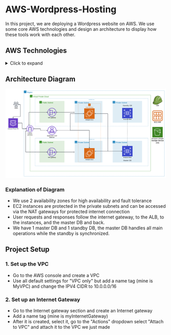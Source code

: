 # AWS-Wordpress-Hosting

In this project, we are deploying a Wordpress website on AWS. We use some core AWS technologies and design an architecture to display how these tools work with each other.

## AWS Technologies
<details>
  <summary>Click to expand</summary>

##
  
  - VPC 
  - EC2 
  - RDS Database
  - Internet Gateway
  - Amazon Route 53
  - NAT Gateway
  - Application Load Balancer
  - Auto Scaling Group
  - S3 Bucket
  - IAM

</details>

## Architecture Diagram

![Architecture](./Architecture_Diagram.png)

### Explanation of Diagram
- We use 2 availability zones for high availability and fault tolerance
- EC2 instances are protected in the private subnets and can be accessed via the NAT gateways for protected internet connection
- User requests and responses follow the internet gateway, to the ALB, to the instances, and the master DB and back.
- We have 1 master DB and 1 standby DB, the master DB handles all main operations while the standby is synchronized.

## Project Setup
### 1. Set up the VPC
  - Go to the AWS console and create a VPC
  - Use all default settings for "VPC only" but add a name tag (mine is MyVPC) and change the IPV4 CIDR to 10.0.0.0/16
### 2. Set up an Internet Gateway
  - Go to the Internet gateway section and create an Internet gateway
  - Add a name tag (mine is myInternetGateway)
  - After it is created, select it, go to the "Actions" dropdown select "Attach to VPC" and attach it to the VPC we just made
